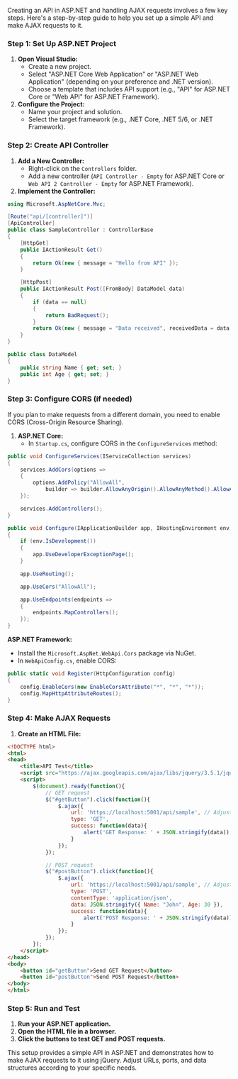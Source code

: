 Creating an API in ASP.NET and handling AJAX requests involves a few key steps. Here's a step-by-step guide to help you set up a simple API and make AJAX requests to it.
### Step 1: Set Up ASP.NET Project

1. **Open Visual Studio:**
    - Create a new project.
    - Select "ASP.NET Core Web Application" or "ASP.NET Web Application" (depending on your preference and .NET version).
    - Choose a template that includes API support (e.g., "API" for ASP.NET Core or "Web API" for ASP.NET Framework).
3. **Configure the Project:**
    - Name your project and solution.
    - Select the target framework (e.g., .NET Core, .NET 5/6, or .NET Framework).
### Step 2: Create API Controller

1. **Add a New Controller:**
    - Right-click on the `Controllers` folder.
    - Add a new controller (`API Controller - Empty` for ASP.NET Core or `Web API 2 Controller - Empty` for ASP.NET Framework).
2. **Implement the Controller:**

```csharp
using Microsoft.AspNetCore.Mvc;

[Route("api/[controller]")]
[ApiController]
public class SampleController : ControllerBase
{
    [HttpGet]
    public IActionResult Get()
    {
        return Ok(new { message = "Hello from API" });
    }

    [HttpPost]
    public IActionResult Post([FromBody] DataModel data)
    {
        if (data == null)
        {
            return BadRequest();
        }
        return Ok(new { message = "Data received", receivedData = data });
    }
}

public class DataModel
{
    public string Name { get; set; }
    public int Age { get; set; }
}
```
### Step 3: Configure CORS (if needed)

If you plan to make requests from a different domain, you need to enable CORS (Cross-Origin Resource Sharing).

1. **ASP.NET Core:**
    - In `Startup.cs`, configure CORS in the `ConfigureServices` method:
```csharp
public void ConfigureServices(IServiceCollection services)
{
    services.AddCors(options =>
    {
        options.AddPolicy("AllowAll",
            builder => builder.AllowAnyOrigin().AllowAnyMethod().AllowAnyHeader());
    });

    services.AddControllers();
}

public void Configure(IApplicationBuilder app, IHostingEnvironment env)
{
    if (env.IsDevelopment())
    {
        app.UseDeveloperExceptionPage();
    }

    app.UseRouting();

    app.UseCors("AllowAll");

    app.UseEndpoints(endpoints =>
    {
        endpoints.MapControllers();
    });
}
```
**ASP.NET Framework:**
- Install the `Microsoft.AspNet.WebApi.Cors` package via NuGet.
- In `WebApiConfig.cs`, enable CORS:
```csharp
public static void Register(HttpConfiguration config)
{
    config.EnableCors(new EnableCorsAttribute("*", "*", "*"));
    config.MapHttpAttributeRoutes();
}
```
### Step 4: Make AJAX Requests

1. **Create an HTML File:**
```html
<!DOCTYPE html>
<html>
<head>
    <title>API Test</title>
    <script src="https://ajax.googleapis.com/ajax/libs/jquery/3.5.1/jquery.min.js"></script>
    <script>
        $(document).ready(function(){
            // GET request
            $("#getButton").click(function(){
                $.ajax({
                    url: 'https://localhost:5001/api/sample', // Adjust port as necessary
                    type: 'GET',
                    success: function(data){
                        alert('GET Response: ' + JSON.stringify(data));
                    }
                });
            });

            // POST request
            $("#postButton").click(function(){
                $.ajax({
                    url: 'https://localhost:5001/api/sample', // Adjust port as necessary
                    type: 'POST',
                    contentType: 'application/json',
                    data: JSON.stringify({ Name: "John", Age: 30 }),
                    success: function(data){
                        alert('POST Response: ' + JSON.stringify(data));
                    }
                });
            });
        });
    </script>
</head>
<body>
    <button id="getButton">Send GET Request</button>
    <button id="postButton">Send POST Request</button>
</body>
</html>
```
### Step 5: Run and Test

1. **Run your ASP.NET application.**
2. **Open the HTML file in a browser.**
3. **Click the buttons to test GET and POST requests.**

This setup provides a simple API in ASP.NET and demonstrates how to make AJAX requests to it using jQuery. Adjust URLs, ports, and data structures according to your specific needs.
